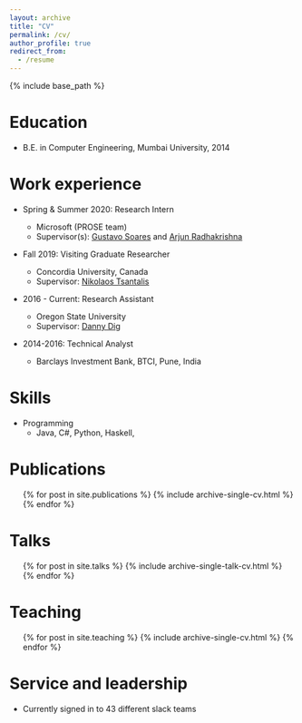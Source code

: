 ```yaml
---
layout: archive
title: "CV"
permalink: /cv/
author_profile: true
redirect_from:
  - /resume
---
```


{% include base_path %}

Education
======
* B.E. in Computer Engineering, Mumbai University, 2014

Work experience
======
* Spring & Summer 2020: Research Intern
  * Microsoft (PROSE team)
  * Supervisor(s): [Gustavo Soares](https://gustavoasoares.github.io/) and [Arjun Radhakrishna](https://arjunradhakrishna.github.io/)

* Fall 2019: Visiting Graduate Researcher
  * Concordia University, Canada
  * Supervisor: [Nikolaos Tsantalis](https://users.encs.concordia.ca/~nikolaos/)

* 2016 - Current: Research Assistant
  * Oregon State University
  * Supervisor: [Danny Dig](https://danny.cs.colorado.edu/)

* 2014-2016: Technical Analyst
  * Barclays Investment Bank, BTCI, Pune, India

Skills
======
* Programming
  * Java, C#, Python, Haskell, 

Publications
======
  <ul>{% for post in site.publications %}
    {% include archive-single-cv.html %}
  {% endfor %}</ul>
  
Talks
======
  <ul>{% for post in site.talks %}
    {% include archive-single-talk-cv.html %}
  {% endfor %}</ul>
  
Teaching
======
  <ul>{% for post in site.teaching %}
    {% include archive-single-cv.html %}
  {% endfor %}</ul>
  
Service and leadership
======
* Currently signed in to 43 different slack teams
